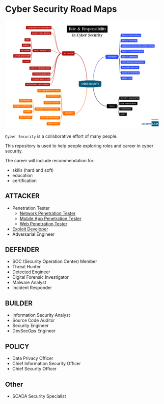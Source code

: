 # Cyber Security Road Maps

![Mind Map](mind-map.png)

`Cyber Security` is a collaborative effort of many people. 

This repository is used to help people exploring roles and career in cyber security. 

The career will include recommendation for:
* skills (hard and soft)
* education
* certification

## ATTACKER

* Penetration Tester
    - [Network Penetration Tester](attacker/pentester-network.md)
    - [Mobile App Penetration Tester](attacker/pentester-mobile-app.md)
    - [Web Penetration Tester](attacker/pentester-web.md)
* [Exploit Developer](attacker/exploit-developer.md)
* Adversarial Engineer

## DEFENDER

* SOC (Security Operation Center) Member
* Threat Hunter
* Detected Engineer
* Digital Forensic Investigator
* Malware Analyst
* Incident Responder

## BUILDER

* Information Security Analyst
* Source Code Auditor
* Security Engineer
* DevSecOps Engineer

## POLICY

* Data Privacy Officer
* Chief Information Security Officer
* Chief Security Officer

## Other

* SCADA Security Specialist